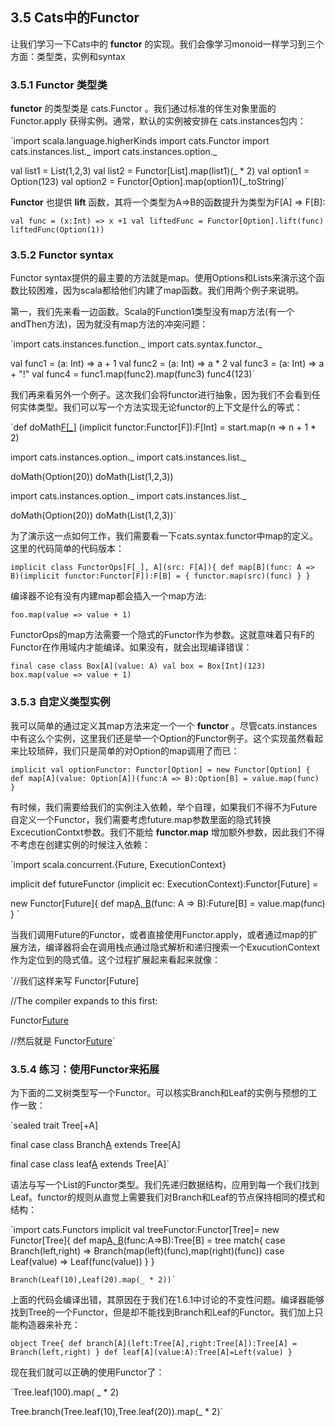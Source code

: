 ## 3.5 Cats中的Functor

让我们学习一下Cats中的 **functor** 的实现。我们会像学习monoid一样学习到三个方面：类型类，实例和syntax

### 3.5.1 Functor 类型类

**functor** 的类型类是 cats.Functor 。我们通过标准的伴生对象里面的 Functor.apply 获得实例。通常，默认的实例被安排在 cats.instances包内：

`import scala.language.higherKinds
import cats.Functor
import cats.instances.list._
import cats.instances.option._

val list1 = List(1,2,3)
val list2 = Functor[List].map(list1)(_ * 2)
val option1 = Option(123)
val option2 = Functor[Option].map(option1)(_.toString)`

**Functor** 也提供 **lift** 函数，其将一个类型为A=>B的函数提升为类型为F[A] => F[B]:

`val func = (x:Int) => x +1
val liftedFunc = Functor[Option].lift(func)
liftedFunc(Option(1))`

### 3.5.2 Functor syntax

Functor syntax提供的最主要的方法就是map。使用Options和Lists来演示这个函数比较困难，因为scala都给他们内建了map函数。我们用两个例子来说明。

第一，我们先来看一边函数。Scala的Function1类型没有map方法(有一个andThen方法)，因为就没有map方法的冲突问题：

`import cats.instances.function._
import cats.syntax.functor._

val func1 = (a: Int) => a + 1
val func2 = (a: Int) => a * 2
val func3 = (a: Int) => a + "!"
val func4 = func1.map(func2).map(func3)
func4(123)`

我们再来看另外一个例子。这次我们会将functor进行抽象，因为我们不会看到任何实体类型。我们可以写一个方法实现无论functor的上下文是什么的等式：

`def doMath[F[_]](start:F[Int])
 (implicit functor:Functor[F]):F[Int] = start.map(n => n + 1 * 2)

 import cats.instances.option._
 import cats.instances.list._

 doMath(Option(20))
 doMath(List(1,2,3))

 import cats.instances.option._
 import cats.instances.list._

 doMath(Option(20))
 doMath(List(1,2,3))`

 为了演示这一点如何工作，我们需要看一下cats.syntax.functor中map的定义。这里的代码简单的代码版本：

  `implicit class FunctorOps[F[_], A](src: F[A]){
    def map[B](func: A => B)(implicit functor:Functor[F]):F[B] = {
      functor.map(src)(func)
    }
  }`

编译器不论有没有内建map都会插入一个map方法:

`foo.map(value => value + 1)`

FunctorOps的map方法需要一个隐式的Functor作为参数。这就意味着只有F的Functor在作用域内才能编译。如果没有，就会出现编译错误：

 `final case class Box[A](value: A)
 val box = Box[Int](123)
 box.map(value => value + 1)`

### 3.5.3 自定义类型实例

我可以简单的通过定义其map方法来定一个一个 **functor** 。尽管cats.instances中有这么个实例，这里我们还是举一个Option的Functor例子。这个实现虽然看起来比较琐碎，我们只是简单的对Option的map调用了而已：

`implicit val optionFunctor: Functor[Option] =
new Functor[Option] {
    def map[A](value: Option[A])(func:A => B):Option[B] = value.map(func)
  }`

有时候，我们需要给我们的实例注入依赖，举个自理，如果我们不得不为Future自定义一个Functor，我们需要考虑future.map参数里面的隐式转换ExcecutionContxt参数。我们不能给 **functor.map** 增加额外参数，因此我们不得不考虑在创建实例的时候注入依赖：

`import scala.concurrent.{Future, ExecutionContext}

implicit def futureFunctor
(implicit ec: ExecutionContext):Functor[Future] =

new Functor[Future]{
  def map[A, B](value:Future[A])(func: A => B):Future[B] = value.map(func)
}
`

当我们调用Future的Functor，或者直接使用Functor.apply，或者通过map的扩展方法，编译器将会在调用栈点通过隐式解析和递归搜索一个ExucutionContext作为定位到的隐式值。这个过程扩展起来看起来就像：

`//我们这样来写
Functor[Future]

//The compiler expands to this first:

Functor[Future](futureFunctor)

//然后就是
Functor[Future](futurFunctor(executionContext))`

### 3.5.4 练习：使用Functor来拓展

为下面的二叉树类型写一个Functor。可以核实Branch和Leaf的实例与预想的工作一致：

`sealed trait Tree[+A]

final case class Branch[A](left:Tree[A],right:Tree[A]) extends Tree[A]

final case class leaf[A](value:A) extends Tree[A]`

语法与写一个List的Functor类型。我们先递归数据结构，应用到每一个我们找到Leaf。functor的规则从直觉上需要我们对Branch和Leaf的节点保持相同的模式和结构：

`import cats.Functors
implicit val treeFunctor:Functor[Tree]=
  new Functor[Tree]{
    def map[A, B](tree:Tree[A])(func:A=>B):Tree[B] =
      tree match{
        case Branch(left,right) =>
          Branch(map(left)(func),map(right)(func))
        case Leaf(value) => Leaf(func(value))
      }
    }

    Branch(Leaf(10),Leaf(20).map(_ * 2))`

  上面的代码会编译出错，其原因在于我们在1.6.1中讨论的不变性问题。编译器能够找到Tree的一个Functor，但是却不能找到Branch和Leaf的Functor。我们加上只能构造器来补充：

  `object Tree{
    def branch[A](left:Tree[A],right:Tree[A]):Tree[A] = Branch(left,right)
    }
    def leaf[A](value:A):Tree[A]=Left(value)
    }`

  现在我们就可以正确的使用Functor了：

  `Tree.leaf(100).map( _ * 2)

  Tree.branch(Tree.leaf(10),Tree.leaf(20)).map(_ * 2)`

















































#
